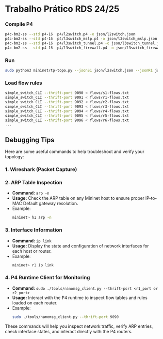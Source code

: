 # Trabalho Prático RDS 24/25

### Compile P4
```bash
p4c-bm2-ss --std p4-16  p4/l2switch.p4 -o json/l2switch.json
p4c-bm2-ss --std p4-16  p4/l3switch_mslp.p4 -o json/l3switch_mslp.json
p4c-bm2-ss --std p4-16  p4/l3switch_tunnel.p4 -o json/l3switch_tunnel.json
p4c-bm2-ss --std p4-16  p4/l3switch_firewall.p4 -o json/l3switch_firewall.json
```

### Run
```bash
sudo python3 mininet/tp-topo.py --jsonS1 json/l2switch.json --jsonR1 json/l3switch_mslp.json --jsonR4 json/l3switch_firewall.json --jsonRX json/l3switch_tunnel.json
```

### Load flow rules
```bash
simple_switch_CLI --thrift-port 9090 < flows/s1-flows.txt
simple_switch_CLI --thrift-port 9091 < flows/r1-flows.txt
simple_switch_CLI --thrift-port 9092 < flows/r2-flows.txt
simple_switch_CLI --thrift-port 9093 < flows/r3-flows.txt
simple_switch_CLI --thrift-port 9094 < flows/r4-flows.txt
simple_switch_CLI --thrift-port 9095 < flows/r5-flows.txt
simple_switch_CLI --thrift-port 9096 < flows/r6-flows.txt
...
```

## Debugging Tips

Here are some useful commands to help troubleshoot and verify your topology:

### 1. **Wireshark (Packet Capture)**

### 2. **ARP Table Inspection**
   - **Command:** `arp -n`
   - **Usage:** Check the ARP table on any Mininet host to ensure proper IP-to-MAC Default gateway resolution.
   - Example:
     ```bash
     mininet> h1 arp -n
     ```

### 3. **Interface Information**
   - **Command:** `ip link`
   - **Usage:** Display the state and configuration of network interfaces for each host or router.
   - Example:
     ```bash
     mininet> r1 ip link
     ```

### 4. **P4 Runtime Client for Monitoring**
   - **Command:** `sudo ./tools/nanomsg_client.py --thrift-port <r1_port or r2_port>`
   - **Usage:** Interact with the P4 runtime to inspect flow tables and rules loaded on each router.
   - Example:
     ```bash
     sudo ./tools/nanomsg_client.py --thrift-port 9090
     ```

These commands will help you inspect network traffic, verify ARP entries, check interface states, and interact directly with the P4 routers.
